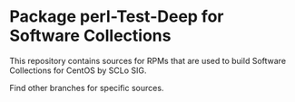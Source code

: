 # Package perl-Test-Deep for Software Collections

This repository contains sources for RPMs that are used
to build Software Collections for CentOS by SCLo SIG.

Find other branches for specific sources.
